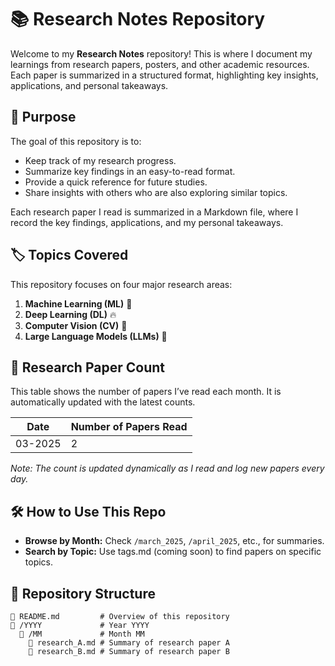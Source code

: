 # 📚 Research Notes Repository  
Welcome to my **Research Notes** repository! This is where I document my learnings from research papers, posters, and other academic resources. Each paper is summarized in a structured format, highlighting key insights, applications, and personal takeaways.  

## 📌 Purpose  
The goal of this repository is to:  
- Keep track of my research progress.  
- Summarize key findings in an easy-to-read format.  
- Provide a quick reference for future studies.  
- Share insights with others who are also exploring similar topics.  

Each research paper I read is summarized in a Markdown file, where I record the key findings, applications, and my personal takeaways.    

## 🏷️ Topics Covered  
This repository focuses on four major research areas:  
1. **Machine Learning (ML)** 🧠  
2. **Deep Learning (DL)** 🔥  
3. **Computer Vision (CV)** 👀  
4. **Large Language Models (LLMs)** 📝

## 📝 Research Paper Count  
This table shows the number of papers I’ve read each month. It is automatically updated with the latest counts.

| Date      | Number of Papers Read |
|-----------|-----------------------|
| 03-2025   | 2                     |

*Note: The count is updated dynamically as I read and log new papers every day.*  

## 🛠️ How to Use This Repo  
- **Browse by Month:** Check `/march_2025`, `/april_2025`, etc., for summaries.  
- **Search by Topic:** Use tags.md (coming soon) to find papers on specific topics.   

## 🚀 Repository Structure  
```plaintext
📄 README.md         # Overview of this repository
📂 /YYYY             # Year YYYY
  📂 /MM             # Month MM
    📂 research_A.md # Summary of research paper A
    📂 research_B.md # Summary of research paper B
